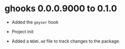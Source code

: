 # ghooks 0.0.0.9000 to 0.1.0

* Added the `geyser` hook

* Project Init

* Added a `NEWS.md` file to track changes to the package.

